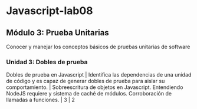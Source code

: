 # Javascript-lab08

## Módulo 3: Prueba Unitarias
  Conocer y manejar los conceptos básicos de pruebas unitarias de software

### Unidad 3: Dobles de prueba

Dobles de prueba en Javascript | Identifica las dependencias de una unidad de código y es capaz de generar dobles de prueba para aislar su comportamiento. | Sobreescritura de objetos en Javascript. Entendiendo NodeJS requiere y sistema de caché de módulos. Corroboración de llamadas a funciones.  | 3 | 2																		
